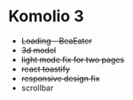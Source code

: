# Komolio 3



<ul>
<li><strike>Loading - BeaEater</strike>
<li><strike>3d model</strike>
<li><strike>light mode fix for two pages</strike>
<li><strike>react toastify</strike>
<li><strike>responsive design fix</strike>
<li>scrollbar

</ul>
